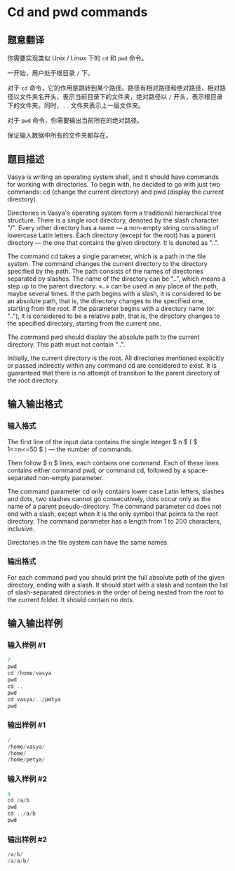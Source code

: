 # Cd and pwd commands

## 题意翻译

你需要实现类似 Unix / Linux 下的 `cd` 和 `pwd` 命令。

一开始，用户处于根目录 `/` 下。

对于 `cd` 命令，它的作用是跳转到某个路径。路径有相对路径和绝对路径，相对路径以文件夹名开头，表示当前目录下的文件夹，绝对路径以 `/` 开头，表示根目录下的文件夹。同时，`..` 文件夹表示上一层文件夹。

对于 `pwd` 命令，你需要输出当前所在的绝对路径。

保证输入数据中所有的文件夹都存在。

## 题目描述

Vasya is writing an operating system shell, and it should have commands for working with directories. To begin with, he decided to go with just two commands: cd (change the current directory) and pwd (display the current directory).

Directories in Vasya's operating system form a traditional hierarchical tree structure. There is a single root directory, denoted by the slash character "/". Every other directory has a name — a non-empty string consisting of lowercase Latin letters. Each directory (except for the root) has a parent directory — the one that contains the given directory. It is denoted as "..".

The command cd takes a single parameter, which is a path in the file system. The command changes the current directory to the directory specified by the path. The path consists of the names of directories separated by slashes. The name of the directory can be "..", which means a step up to the parent directory. «..» can be used in any place of the path, maybe several times. If the path begins with a slash, it is considered to be an absolute path, that is, the directory changes to the specified one, starting from the root. If the parameter begins with a directory name (or ".."), it is considered to be a relative path, that is, the directory changes to the specified directory, starting from the current one.

The command pwd should display the absolute path to the current directory. This path must not contain "..".

Initially, the current directory is the root. All directories mentioned explicitly or passed indirectly within any command cd are considered to exist. It is guaranteed that there is no attempt of transition to the parent directory of the root directory.

## 输入输出格式

### 输入格式

The first line of the input data contains the single integer $ n $ ( $ 1<=n<=50 $ ) — the number of commands.

Then follow $ n $ lines, each contains one command. Each of these lines contains either command pwd, or command cd, followed by a space-separated non-empty parameter.

The command parameter cd only contains lower case Latin letters, slashes and dots, two slashes cannot go consecutively, dots occur only as the name of a parent pseudo-directory. The command parameter cd does not end with a slash, except when it is the only symbol that points to the root directory. The command parameter has a length from 1 to 200 characters, inclusive.

Directories in the file system can have the same names.

### 输出格式

For each command pwd you should print the full absolute path of the given directory, ending with a slash. It should start with a slash and contain the list of slash-separated directories in the order of being nested from the root to the current folder. It should contain no dots.

## 输入输出样例

### 输入样例 #1

```cpp
7
pwd
cd /home/vasya
pwd
cd ..
pwd
cd vasya/../petya
pwd

```
### 输出样例 #1

```cpp
/
/home/vasya/
/home/
/home/petya/

```
### 输入样例 #2

```cpp
4
cd /a/b
pwd
cd ../a/b
pwd

```
### 输出样例 #2

```cpp
/a/b/
/a/a/b/

```
